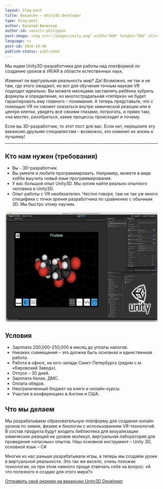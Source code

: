 ```yaml
---
layout: blog-post
title: Вакансия – Unity3D developer
type: blog-post
author: Василий Филиппов
author-id: vassili-philippov
post-image: <img src="/images/unity.png" width="600" height="364" alt="Unity3D">
language: ru
post-id: 2016-10-06
publish-status: published
---
```


Мы ищем Unity3D-разработчика для работы над платформой по созданию уроков в VR/AR в области естественных наук.

Изменит ли виртуальная реальность мир? Да! Возможно, не так и не там, где этого ожидают, но вот для обучения точным наукам VR подходит идеально. Вы можете месяцами заставлять ребёнка зубрить формулы и определения, но многострадальная «пятёрка» не будет гарантировать ему главного – понимания.   А теперь представьте, что  с помощью VR он сможет оказаться внутри химической реакции или в центре клетки, увидеть всё своими глазами, потрогать, и прямо там, «на месте», разобраться, какие процессы происходят и почему.

Если вы 3D-разработчик, то этот пост для вас. Если нет, перешлите эту вакансию друзьям-специалистам – возможно, это изменит их жизнь к лучшему!
<!-- more -->

---

## Кто нам нужен (требования)

* Вы - 3D-разработчик.
* Вы умеете и любите программировать. Например, можете в виде хобби выучить новый язык программирования.
* У вас большой опыт Unity3D. Мы хотим найти реально опытного человека в Unity3D.
* Опыт работы с VR необязателен. Честно говоря, там не так уж много специфики с точки зрения разработчика по сравнению с обычным 3D. Мы быстро этому научим.

<img src="/images/unity.png" width="600" height="364" alt="Unity3D">

## Условия

* Зарплата 200,000–250,000 в месяц до уплаты налогов.
* Никаких совмещений – это должна быть основная и единственная работа.
* Работа в офисе, на юго-западе Санкт-Петербурга (рядом с м. «Кировский Завод»).
* Отпуск – 30 дней.
* Зарплата белая, ДМС.
* Оплата обедов.
* Неограниченный бюджет на книги и онлайн-курсы.
* Участие в конференциях в Англии и США.

## Что мы делаем

Мы разрабатываем образовательную платформу для создания онлайн уроков по химии, физике и биологии с использованием VR-технологий. В состав продукта будут входить библиотека для визуализации химических реакций на уровне молекул, виртуальная лаборатория для проведения «опасных» опытов. Наш основной инструмент – Unity 3D, основной язык – C#

Многие из нас раньше разрабатывали игры, а теперь мы создаём уроки в виртуальной реальности. Это так же весело, очень похожие технологии, но при этом намного проще отвечать себе на вопрос: «А что полезного я создаю для этого мира?»

<a class="btn btn-primary btn-lg active" href="http://it-dominanta.ru/ru/resume_applications/new?vacancy_id=582" role="button">Отправить своё резюме на вакансию Unity3D Developer</a>
